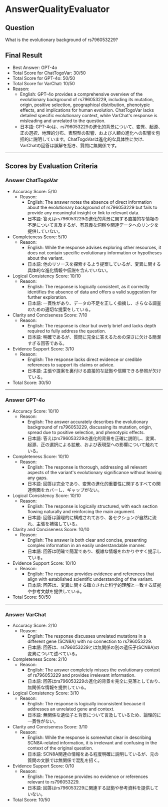# AnswerQualityEvaluator

## Question

What is the evolutionary background of rs796053229?

## Final Result

- Best Answer: GPT-4o
- Total Score for ChatTogoVar: 30/50
- Total Score for GPT-4o: 50/50
- Total Score for VarChat: 10/50
- Reason:
  - English: GPT-4o provides a comprehensive overview of the evolutionary background of rs796053229, including its mutation, origin, positive selection, geographical distribution, phenotypic effects, and implications for human evolution. ChatTogoVar lacks detailed specific evolutionary context, while VarChat's response is misleading and unrelated to the question.
  - 日本語: GPT-4oは、rs796053229の進化的背景について、変異、起源、正の選択、地理的分布、表現型の影響、および人類の進化への影響を包括的に説明しています。ChatTogoVarは進化的な具体性に欠け、VarChatの回答は誤解を招き、質問に無関係です。

---

## Scores by Evaluation Criteria

### Answer ChatTogoVar
- Accuracy Score: 5/10
  - Reason: 
    - English: The answer notes the absence of direct information about the evolutionary background of rs796053229 but fails to provide any meaningful insight or link to relevant data.
    - 日本語: 答えはrs796053229の進化的背景に関する直接的な情報の不足について言及するが、有意義な洞察や関連データへのリンクを提供していない。
- Completeness Score: 5/10
  - Reason: 
    - English: While the response advises exploring other resources, it does not contain specific evolutionary information or hypotheses about the variant.
    - 日本語: 他のリソースを探索するよう提案しているが、変異に関する具体的な進化情報や仮説を含んでいない。
- Logical Consistency Score: 10/10
  - Reason: 
    - English: The response is logically consistent, as it correctly identifies the absence of data and offers a valid suggestion for further exploration.
    - 日本語: 一貫性があり、データの不足を正しく指摘し、さらなる調査のための適切な提案をしている。
- Clarity and Conciseness Score: 7/10
  - Reason: 
    - English: The response is clear but overly brief and lacks depth required to fully address the question.
    - 日本語: 明確であるが、質問に完全に答えるための深さに欠ける簡潔すぎる回答である。
- Evidence Support Score: 3/10
  - Reason: 
    - English: The response lacks direct evidence or credible references to support its claims or advice.
    - 日本語: 主張や提案を裏付ける直接的な証拠や信頼できる参照が欠けている。
- Total Score: 30/50

---

### Answer GPT-4o
- Accuracy Score: 10/10
  - Reason: 
    - English: The answer accurately describes the evolutionary background of rs796053229, discussing its mutation, origin, spread due to positive selection, and phenotypic effects.
    - 日本語: 答えはrs796053229の進化的背景を正確に説明し、変異、起源、正の選択による拡散、および表現型への影響について触れている。
- Completeness Score: 10/10
  - Reason: 
    - English: The response is thorough, addressing all relevant aspects of the variant's evolutionary significance without leaving any gaps.
    - 日本語: 回答は完全であり、変異の進化的重要性に関するすべての関連側面をカバーし、ギャップがない。
- Logical Consistency Score: 10/10
  - Reason: 
    - English: The response is logically structured, with each section flowing naturally and reinforcing the main argument.
    - 日本語: 回答は論理的に構成されており、各セクションが自然に流れ、主張を補強している。
- Clarity and Conciseness Score: 10/10
  - Reason: 
    - English: The answer is both clear and concise, presenting complex information in an easily understandable manner.
    - 日本語: 回答は明確で簡潔であり、複雑な情報をわかりやすく提示している。
- Evidence Support Score: 10/10
  - Reason: 
    - English: The response provides evidence and references that align with established scientific understanding of the variant.
    - 日本語: 回答は、変異に関する確立された科学的理解と一致する証拠や参考文献を提供している。
- Total Score: 50/50

---

### Answer VarChat
- Accuracy Score: 2/10
  - Reason: 
    - English: The response discusses unrelated mutations in a different gene (SCN8A) with no connection to rs796053229.
    - 日本語: 回答は、rs796053229とは無関係の別の遺伝子(SCN8A)の変異について述べている。
- Completeness Score: 2/10
  - Reason: 
    - English: The answer completely misses the evolutionary context of rs796053229 and provides irrelevant information.
    - 日本語: 回答はrs796053229の進化的背景を完全に見落としており、無関係な情報を提供している。
- Logical Consistency Score: 3/10
  - Reason: 
    - English: The response is logically inconsistent because it addresses an unrelated gene and context.
    - 日本語: 無関係な遺伝子と背景について言及しているため、論理的に一貫性がない。
- Clarity and Conciseness Score: 3/10
  - Reason: 
    - English: While the response is somewhat clear in describing SCN8A-related information, it is irrelevant and confusing in the context of the original question.
    - 日本語: SCN8A関連の情報をある程度明確に説明しているが、元の質問の文脈では無関係で混乱を招く。
- Evidence Support Score: 0/10
  - Reason: 
    - English: The response provides no evidence or references relevant to rs796053229.
    - 日本語: 回答はrs796053229に関連する証拠や参考資料を提供していない。
- Total Score: 10/50